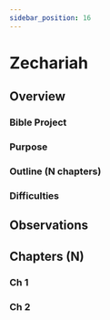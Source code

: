 ```yaml
---
sidebar_position: 16
---
```


# Zechariah

## Overview


### Bible Project

### Purpose


### Outline (N chapters)

### Difficulties


## Observations


## Chapters (N)

### Ch 1

### Ch 2
